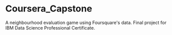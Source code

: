 # Coursera_Capstone
A neighbourhood evaluation game using Foursquare's data. Final project for IBM Data Science Professional Certificate.
